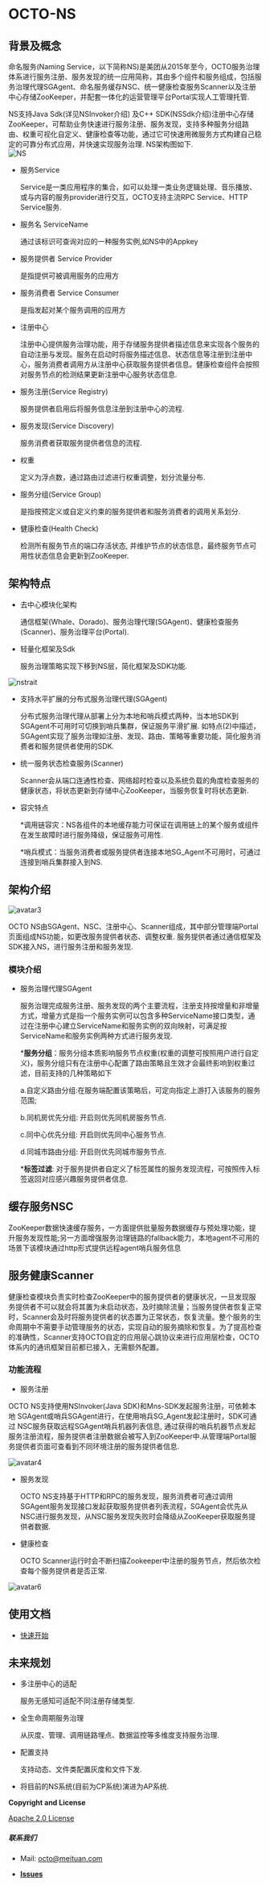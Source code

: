 # OCTO-NS

## 背景及概念

 命名服务(Naming Service，以下简称NS)是美团从2015年至今，OCTO服务治理体系进行服务注册、服务发现的统一应用简称，其由多个组件和服务组成，包括服务治理代理SGAgent、命名服务缓存NSC、统一健康检查服务Scanner以及注册中心存储ZooKeeper，并配套一体化的运营管理平台Portal实现人工管理托管.
  
 NS支持Java Sdk(详见NSInvoker介绍) 及C++ SDK(NSSdk介绍)注册中心存储ZooKeeper，可帮助业务快速进行服务注册、服务发现，支持多种服务分组路由、权重可视化自定义、健康检查等功能，通过它可快速用微服务方式构建自己稳定的可靠分布式应用，并快速实现服务治理. NS架构图如下.  
![NS](./docs/image/ns.png)  

* 服务Service

  Service是一类应用程序的集合，如可以处理一类业务逻辑处理、音乐播放、或与内容的服务provider进行交互，OCTO支持主流RPC Service、HTTP Service服务.  
  
* 服务名 ServiceName

  通过该标识可查询对应的一种服务实例,如NS中的Appkey
  
* 服务提供者 Service Provider

  是指提供可被调用服务的应用方

* 服务消费者 Service Consumer

  是指发起对某个服务调用的应用方

* 注册中心
  
  注册中心提供服务治理功能，用于存储服务提供者描述信息来实现各个服务的自动注册与发现。服务在启动时将服务描述信息、状态信息等注册到注册中心，服务消费者调用方从注册中心获取服务提供者信息。健康检查组件会按照对服务节点的检测结果更新注册中心服务状态信息.

* 服务注册(Service Registry)

  服务提供者启用后将服务信息注册到注册中心的流程.

* 服务发现(Service Discovery)

  服务消费者获取服务提供者信息的流程.

* 权重

  定义为浮点数，通过路由过滤进行权重调整，划分流量分布.

* 服务分组(Service Group)

  是指按预定义或自定义约束的服务提供者和服务消费者的调用关系划分.

* 健康检查(Health Check)

  检测所有服务节点的端口存活状态, 并维护节点的状态信息，最终服务节点可用性状态信息会更新到ZooKeeper.
  
## 架构特点
* 去中心模块化架构

  通信框架(Whale、Dorado)、服务治理代理(SGAgent)、健康检查服务(Scanner)、服务治理平台(Portal).

* 轻量化框架及Sdk

  服务治理策略实现下移到NS层，简化框架及SDK功能.
  
 ![nstrait](./docs/image/ns_trait.png)
  
  
* 支持水平扩展的分布式服务治理代理(SGAgent)

    分布式服务治理代理从部署上分为本地和哨兵模式两种，当本地SDK到SGAgent不可用时可切换到哨兵集群，保证服务平滑扩展.
如特点(2)中描述，SGAgent实现了服务治理如注册、发现、路由、策略等重要功能，简化服务消费者和服务提供者使用的SDK.  
* 统一服务状态检查服务(Scanner)

   Scanner会从端口连通性检查、网络超时检查以及系统负载的角度检查服务的健康状态，将状态更新到存储中心ZooKeeper，当服务恢复时将状态更新.
   
* 容灾特点
  
   *调用链容灾：NS各组件的本地缓存能力可保证在调用链上的某个服务或组件在发生故障时进行服务降级，保证服务可用性.

   *哨兵模式：当服务消费者或服务提供者连接本地SG_Agent不可用时，可通过连接到哨兵集群接入到NS.
  
##  架构介绍

![avatar3](./docs/image/ns_components.png)

   OCTO NS由SGAgent、NSC、注册中心、Scanner组成，其中部分管理端Portal页面组成NS功能，如更改服务提供者状态、调整权重. 服务提供者通过通信框架及SDK接入NS，进行服务注册和服务发现.
   
### 模块介绍
* 服务治理代理SGAgent
  
  服务治理完成服务注册、服务发现的两个主要流程，注册支持按增量和非增量方式，增量方式是指一个服务实例可以包含多种ServiceName接口类型，通过在注册中心建立ServiceName和服务实例的双向映射，可满足按ServiceName和服务实例两种方式进行服务发现.
  
  ***服务分组**：服务分组本质影响服务节点权重(权重的调整可按照用户进行自定义)，服务分组只有在注册中心配置了路由策略且生效才会最终影响到权重过滤，目前支持的几种策略如下

  a.自定义路由分组:在服务端配置该策略后，可定向指定上游打入该服务的服务范围; 

  b.同机房优先分组: 开启则优先同机房服务节点.

  c.同中心优先分组: 开启则优先同中心服务节点.

  d.同城市路由分组: 开启则优先同城市服务节点.

  ***标签过滤**: 对于服务提供者自定义了标签属性的服务发现流程，可按照传入标签返回对应感兴趣服务提供者信息.
          
##  缓存服务NSC

 ZooKeeper数据快速缓存服务，一方面提供批量服务数据缓存与预处理功能，提升服务发现性能;另一方面增强服务治理链路的fallback能力，本地agent不可用的场景下该模块通过http形式提供远程agent哨兵服务信息  
##  服务健康Scanner

  健康检查模块负责实时检查ZooKeeper中的服务提供者的健康状况，一旦发现服务提供者不可以就会将其置为未启动状态，及时摘除流量；当服务提供者恢复正常时，Scanner会及时将服务提供者的状态置为正常状态，恢复流量。整个服务的生命周期中不需要手动管理服务的状态，实现自动的服务摘除和恢复。为了提高检查的准确性，Scanner支持OCTO自定的应用层心跳协议来进行应用层检查，OCTO体系内的通讯框架目前都已接入，无需额外配置。
  
### 功能流程

* 服务注册  
  
 OCTO NS支持使用NSInvoker(Java SDK)和Mns-SDK发起服务注册，可依赖本地 SGAgent或哨兵SGAgent进行，在使用哨兵SG_Agent发起注册时，SDK可通过 NSC服务获取远程SGAgent哨兵机器列表信息, 通过获得的哨兵机器节点发起服务注册流程，服务提供者注册数据会被写入到ZooKeeper中.从管理端Portal服务提供者页面可查看到不同环境注册的服务提供者信息.
 
![avatar4](./docs/image/registry_sucess.png)
 
 
* 服务发现

  OCTO NS支持基于HTTP和RPC的服务发现，服务消费者可通过调用 SGAgent服务发现接口发起获取服务提供者列表流程，SGAgent会优先从NSC进行服务发现，从NSC服务发现失败时会降级从ZooKeeper获取服务提供者数据.

* 健康检查

  OCTO Scanner运行时会不断扫描Zookeeper中注册的服务节点，然后依次检查每个服务提供者是否正常.
  
![avatar6](./docs/image/scanner_traits.png)

##  使用文档

* [快速开始](https://github.com/smartlife1127/octo-ns/blob/master/docs/ns-quick-start.md)

  
##  未来规划

* 多注册中心的适配

   服务无感知可适配不同注册存储类型.
*  全生命周期服务治理

   从灰度、管理、调用链路埋点、数据监控等多维度支持服务治理.
*  配置支持

   支持动态、文件类配置灰度和文件下发.
   
*  将目前的NS系统(目前为CP系统)演进为AP系统.



**Copyright and License**

[Apache 2.0 License](https://github.com/dianping/cat/blob/master/LICENSE)


#####  联系我们

 * Mail: octo@meituan.com 
- [**Issues**](https://github.com/Meituan-Dianping/octo-ns/issues)


 

